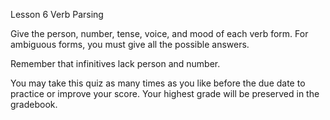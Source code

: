 Lesson 6 Verb Parsing

Give the person, number, tense, voice, and mood of each verb form. For ambiguous forms, you must give all the possible answers.

Remember that infinitives lack person and number.

You may take this quiz as many times as you like before the due date to practice or improve your score. Your highest grade will be preserved in the gradebook.